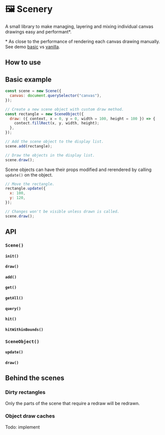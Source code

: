 # 🖼 Scenery

A small library to make managing, layering and mixing individual canvas drawings easy and performant\*.

\* As close to the performance of rendering each canvas drawing manually. See demo [basic](demo/basic.html) vs [vanilla](demo/vanilla.html).

## How to use

## Basic example

```js
const scene = new Scene({
  canvas: document.querySelector("canvas"),
});

// Create a new scene object with custom draw method.
const rectangle = new SceneObject({
  draw: ({ context, x = 0, y = 0, width = 100, height = 100 }) => {
    contect.fillRect(x, y, width, height);
  },
});

// Add the scene object to the display list.
scene.add(rectangle);

// Draw the objects in the display list.
scene.draw();
```

Scene objects can have their props modified and rerendered by calling `update()` on the object.

```js
// Move the rectangle.
rectangle.update({
  x: 100,
  y: 120,
});

// Changes won't be visible unless drawn is called.
scene.draw();
```

## API

### `Scene()`

#### `init()`

#### `draw()`

#### `add()`

#### `get()`

#### `getAll()`

#### `query()`

#### `hit()`

#### `hitWithinBounds()`

### `SceneObject()`

#### `update()`

#### `draw()`

## Behind the scenes

### Dirty rectangles

Only the parts of the scene that require a redraw will be redrawn.

### Object draw caches

Todo: implement
